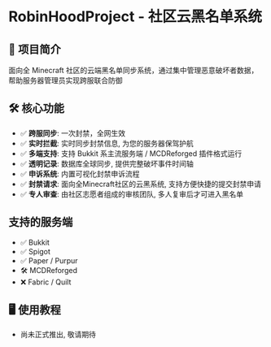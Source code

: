 ﻿<!-- zh_Hans -->

# RobinHoodProject - 社区云黑名单系统

## 🌟 项目简介

面向全 Minecraft 社区的云端黑名单同步系统，通过集中管理恶意破坏者数据，帮助服务器管理员实现跨服联合防御

## 🛠️ 核心功能

- ✅ **跨服同步**: 一次封禁，全网生效
- ✅ **实时拦截**: 实时同步封禁信息, 为您的服务器保驾护航
- ✅ **多端支持**: 支持 Bukkit 系主流服务端 / MCDReforged 插件格式运行
- ✅ **透明记录**: 数据库全球同步, 提供完整破坏事件时间轴
- ✅ **申诉系统**: 内置可视化封禁申诉流程
- ✅ **封禁请求**: 面向全Minecraft社区的云黑系统, 支持方便快捷的提交封禁申请
- ✅ **专人审查**: 由社区志愿者组成的审核团队, 多人复审后才可进入黑名单

## 支持的服务端

- ✅ Bukkit
- ✅ Spigot
- ✅ Paper / Purpur
- 🛠️ MCDReforged
- ❌ Fabric / Quilt

## 🖥️ 使用教程

- 尚未正式推出, 敬请期待
